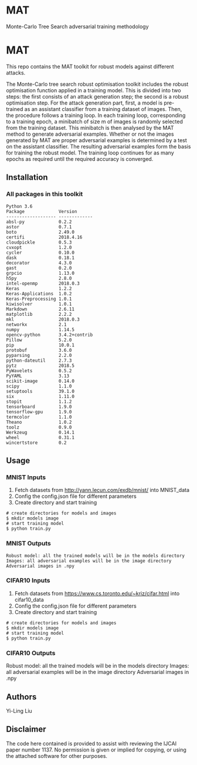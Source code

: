 # MAT
Monte-Carlo Tree Search adversarial training methodology
# MAT

This repo contains the MAT toolkit for robust models against different attacks. 

The Monte-Carlo tree search robust optimisation toolkit includes the robust optimisation function
applied in a training model. This is divided into two steps: the first consists of an attack
generation step; the second is a robust optimisation step. For the attack generation part, first, a
model is pre-trained as an assistant classifier from a training dataset of images. Then, the
procedure follows a training loop. In each training loop, corresponding to a training epoch, a
minibatch of size m of images is randomly selected from the training dataset. This minibatch is
then analysed by the MAT method to generate adversarial examples. Whether or not the
images generated by MAT are proper adversarial examples is determined by a test on the
assistant classifier. The resulting adversarial examples form the basis for training the robust
model. The training loop continues for as many epochs as required until the required accuracy is
converged. 


## Installation

### All packages in this toolkit
    Python 3.6 
    Package             Version      
    ------------------- -------------
    absl-py             0.2.2        
    astor               0.7.1        
    boto                2.49.0       
    certifi             2018.4.16    
    cloudpickle         0.5.3        
    cvxopt              1.2.0        
    cycler              0.10.0       
    dask                0.18.1       
    decorator           4.3.0        
    gast                0.2.0        
    grpcio              1.13.0       
    h5py                2.8.0        
    intel-openmp        2018.0.3     
    Keras               1.2.2        
    Keras-Applications  1.0.2        
    Keras-Preprocessing 1.0.1        
    kiwisolver          1.0.1        
    Markdown            2.6.11       
    matplotlib          2.2.2        
    mkl                 2018.0.3     
    networkx            2.1          
    numpy               1.14.5       
    opencv-python       3.4.2+contrib
    Pillow              5.2.0        
    pip                 10.0.1       
    protobuf            3.6.0        
    pyparsing           2.2.0              
    python-dateutil     2.7.3        
    pytz                2018.5       
    PyWavelets          0.5.2        
    PyYAML              3.13         
    scikit-image        0.14.0       
    scipy               1.1.0        
    setuptools          39.1.0       
    six                 1.11.0       
    stopit              1.1.2        
    tensorboard         1.9.0        
    tensorflow-gpu      1.9.0        
    termcolor           1.1.0        
    Theano              1.0.2        
    toolz               0.9.0        
    Werkzeug            0.14.1       
    wheel               0.31.1       
    wincertstore        0.2  

## Usage

### MNIST Inputs
1) Fetch datasets from http://yann.lecun.com/exdb/mnist/ into MNIST_data
2) Config the config.json file for different parameters
3) Create directory and start training
```
# create directories for models and images
$ mkdir models image
# start training model
$ python train.py
```

### MNIST Outputs
    Robust model: all the trained models will be in the models directory
    Images: all adversarial examples will be in the image directory
    Adversarial images in .npy

### CIFAR10 Inputs
1) Fetch datasets from https://www.cs.toronto.edu/~kriz/cifar.html into cifar10_data
2) Config the config.json file for different parameters
3) Create directory and start training
```
# create directories for models and images
$ mkdir models image
# start training model
$ python train.py
```

### CIFAR10 Outputs
Robust model: all the trained models will be in the models directory
Images: all adversarial examples will be in the image directory
Adversarial images in .npy

## Authors

Yi-Ling Liu

## Disclaimer
The code here contained is provided to assist with reviewing the IJCAI paper number 1137. No permission is given or implied for copying, or using the attached software for other purposes.

